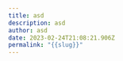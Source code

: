 ```yaml
---
title: asd
description: asd
author: asd
date: 2023-02-24T21:08:21.906Z
permalink: "{{slug}}"
---
```

